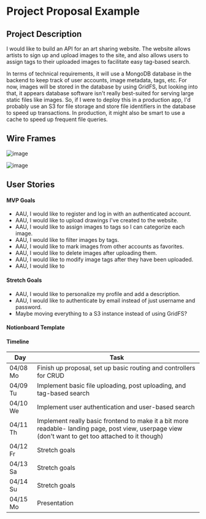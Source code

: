 # Project Proposal Example

## Project Description 

I would like to build an API for an art sharing website. The website allows artists to sign up and upload images to the site, and also allows users to assign tags to their uploaded images to facilitate easy tag-based search.

In terms of technical requirements, it will use a MongoDB database in the backend to keep track of user accounts, image metadata, tags, etc. For now, images will be stored in the database by using GridFS, but looking into that, it appears database software isn't really best-suited for serving large static files like images. So, if I were to deploy this in a production app, I'd probably use an S3 for file storage and store file identifiers in the database to speed up transactions. In production, it might also be smart to use a cache to speed up frequent file queries.

## Wire Frames

![image](https://github.com/Fekinox/bored/assets/20966518/d62c4d13-022e-419f-9052-db6e6f7022bd)

![image](https://github.com/Fekinox/bored/assets/20966518/39c5a396-2eb6-497e-b5ca-ab677f16dcde)

## User Stories

#### MVP Goals

- AAU, I would like to register and log in with an authenticated account.
- AAU, I would like to upload drawings I've created to the website.
- AAU, I would like to assign images to tags so I can categorize each image.
- AAU, I would like to filter images by tags.
- AAU, I would like to mark images from other accounts as favorites.
- AAU, I would like to delete images after uploading them.
- AAU, I would like to modify image tags after they have been uploaded.
- AAU, I would like to 

#### Stretch Goals

- AAU, I would like to personalize my profile and add a description.
- AAU, I would like to authenticate by email instead of just username and password.
- Maybe moving everything to a S3 instance instead of using GridFS?

#### Notionboard Template


#### Timeline

| Day      | Task                                                                                                                                                 |
|----------|------------------------------------------------------------------------------------------------------------------------------------------------------|
| 04/08 Mo | Finish up proposal, set up basic routing and controllers for CRUD                                                                                    |
| 04/09 Tu | Implement basic file uploading, post uploading, and tag-based search                                                                                 |
| 04/10 We | Implement user authentication and user-based search                                                                                                  |
| 04/11 Th | Implement really basic frontend to make it a bit more readable- landing page, post view, userpage view (don't want to get too attached to it though) |
| 04/12 Fr | Stretch goals                                                                                                                                        |
| 04/13 Sa | Stretch goals                                                                                                                                        |
| 04/14 Su | Stretch goals                                                                                                                                        |
| 04/15 Mo | Presentation                                                                                                                                         |

